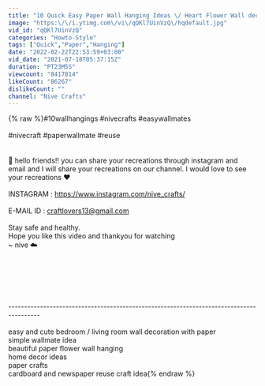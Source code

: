 ```yaml
---
title: "10 Quick Easy Paper Wall Hanging Ideas \/ Heart Flower Wall decor \/ Cardboard  Reuse \/Room Decor DIY"
image: "https:\/\/i.ytimg.com\/vi\/qQKl7UinVzQ\/hqdefault.jpg"
vid_id: "qQKl7UinVzQ"
categories: "Howto-Style"
tags: ["Quick","Paper","Hanging"]
date: "2022-02-22T22:53:59+03:00"
vid_date: "2021-07-18T05:37:15Z"
duration: "PT23M5S"
viewcount: "8417814"
likeCount: "86267"
dislikeCount: ""
channel: "Nive Crafts"
---
```

{% raw %}#10wallhangings #nivecrafts #easywallmates<br /><br />#nivecraft #paperwallmate #reuse <br /><br /><br />🦋 hello friends!! you can share your recreations through instagram and email and I will share your recreations on our channel. I would love to see your recreations ❤️<br /><br />INSTAGRAM : <a rel="nofollow" target="blank" href="https://www.instagram.com/nive_crafts/">https://www.instagram.com/nive_crafts/</a><br /><br />E-MAIL ID : craftlovers13@gmail.com<br /><br />Stay safe and healthy.<br />Hope you like this video and thankyou for watching <br />~ nive ☁️<br /><br /><br /><br /><br /><br /><br />----------------------------------------------------------------------------------------<br /><br />easy and cute bedroom / living room wall decoration with paper<br />simple wallmate idea<br />beautiful paper flower wall hanging <br />home decor ideas<br />paper crafts<br />cardboard and newspaper reuse craft idea{% endraw %}

